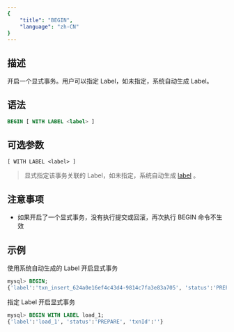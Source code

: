 ```yaml
---
{
    "title": "BEGIN",
    "language": "zh-CN"
}
---
```


<!--
Licensed to the Apache Software Foundation (ASF) under one
or more contributor license agreements.  See the NOTICE file
distributed with this work for additional information
regarding copyright ownership.  The ASF licenses this file
to you under the Apache License, Version 2.0 (the
"License"); you may not use this file except in compliance
with the License.  You may obtain a copy of the License at

  http://www.apache.org/licenses/LICENSE-2.0

Unless required by applicable law or agreed to in writing,
software distributed under the License is distributed on an
"AS IS" BASIS, WITHOUT WARRANTIES OR CONDITIONS OF ANY
KIND, either express or implied.  See the License for the
specific language governing permissions and limitations
under the License.
-->


## 描述

开启一个显式事务。用户可以指定 Label，如未指定，系统自动生成 Label。

## 语法

```sql
BEGIN [ WITH LABEL <label> ]
```

## 可选参数

`[ WITH LABEL <label> ]`

> 显式指定该事务关联的 Label，如未指定，系统自动生成 [label](../../../data-operate/transaction#不重不丢) 。

## 注意事项

- 如果开启了一个显式事务，没有执行提交或回滚，再次执行 BEGIN 命令不生效

## 示例

使用系统自动生成的 Label 开启显式事务

```sql
mysql> BEGIN;
{'label':'txn_insert_624a0e16ef4c43d4-9814c7fa3e83a705', 'status':'PREPARE', 'txnId':''}
```

指定 Label 开启显式事务

```sql
mysql> BEGIN WITH LABEL load_1;
{'label':'load_1', 'status':'PREPARE', 'txnId':''}
```
